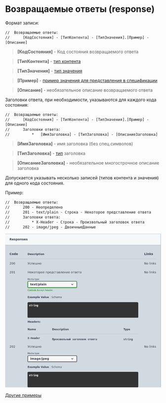 # Возвращаемые ответы (response)

Формат записи:
```bsl
//  Возвращаемые ответы:
//      [КодСостояния] - [ТипКонтента] - [ТипЗначения].[Пример] - [Описание]
```
> **[КодСостояния]** - Код состояния возвращаемого ответа

> **[ТипКонтента]** - [тип контента](../Типы/types/Типы%20контента.md)

> **[ТипЗначения]** - [тип значения](../Типы/README.md) 

> **[Пример]** - [пример значения для представления в спецификации](../Типы/types/Примеры.md)

> **[Описание]** - необязательное описание возвращаемого ответа

Заголовки ответа, при необходимости, указываются для каждого кода состояния:
```bsl
//  Возвращаемые ответы:
//      [КодСостояния] - [ТипКонтента] - [ТипЗначения].[Пример] - [Описание]
//      Заголовки ответа:
//          *   [ИмяЗаголовка] - [ТипЗаголовка] - [ОписаниеЗаголовка]  
```

> **[ИмяЗаголовка]** - имя заголовка (без спец.символов)

> **[ТипЗаголовка]** - [тип](../Типы/README.md) заголовка

> **[ОписаниеЗаголовка]** - необязательное многострочное описание заголовка

Допускается указывать несколько записей (типов контента и значения) для одного кода состояния.

Пример:
```bsl
//	Возвращаемые ответы:
//		200 - Неопределено
//		201 - text/plain - Строка - Некоторое представление ответа
//		Заголовки ответа:
//			* X-Header - Строка - Произвольный заголовок ответа
//		202 - image/jpeg - ДвоичныеДанные
```

![response_example](./images/response_example.png)

[Другие примеры](../../examples/EDT/src/HTTPServices/Responses/Module.bsl)
